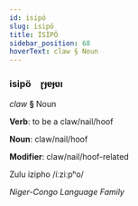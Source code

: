 ```yaml
---
id: isipö
slug: isipö
title: İSİPÖ
sidebar_position: 68
hoverText: claw § Noun
---
```


### isipö&emsp;<span kind="abugida">ɽɟɐɟʋı</span>

*claw* **§** Noun

**Verb**: to be a claw/nail/hoof

**Noun**: claw/nail/hoof

**Modifier**: claw/nail/hoof-related

Zulu izipho /íːziːpʰo/

*Niger-Congo Language Family*